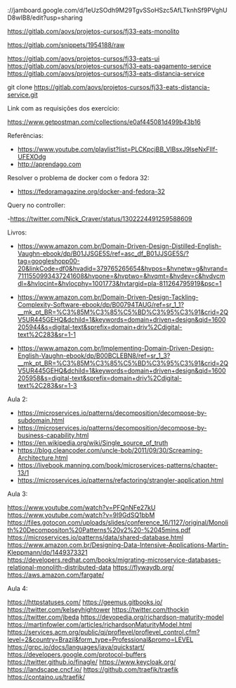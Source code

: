 ://jamboard.google.com/d/1eUzSOdh9M29TgvSSoHSzc5AfLTknhSf9PVghUD8wIB8/edit?usp=sharing


https://gitlab.com/aovs/projetos-cursos/fj33-eats-monolito


https://gitlab.com/snippets/1954188/raw


https://gitlab.com/aovs/projetos-cursos/fj33-eats-ui
https://gitlab.com/aovs/projetos-cursos/fj33-eats-pagamento-service
https://gitlab.com/aovs/projetos-cursos/fj33-eats-distancia-service

git clone https://gitlab.com/aovs/projetos-cursos/fj33-eats-distancia-service.git

Link com as requisições dos exercício:

https://www.getpostman.com/collections/e0af445081d499b43b16

Referências:

- https://www.youtube.com/playlist?list=PLCKpcjBB_VlBsxJ9IseNxFllf-UFEXOdg
- http://aprendago.com

Resolver o problema de docker com o fedora 32:

- https://fedoramagazine.org/docker-and-fedora-32


Query no controller:

-https://twitter.com/Nick_Craver/status/1302224491259588609

Livros:

- https://www.amazon.com.br/Domain-Driven-Design-Distilled-English-Vaughn-ebook/dp/B01JJSGE5S/ref=asc_df_B01JJSGE5S/?tag=googleshopp00-20&linkCode=df0&hvadid=379765265654&hvpos=&hvnetw=g&hvrand=7111550993437241608&hvpone=&hvptwo=&hvqmt=&hvdev=c&hvdvcmdl=&hvlocint=&hvlocphy=1001773&hvtargid=pla-811264795919&psc=1

- https://www.amazon.com.br/Domain-Driven-Design-Tackling-Complexity-Software-ebook/dp/B00794TAUG/ref=sr_1_1?__mk_pt_BR=%C3%85M%C3%85%C5%BD%C3%95%C3%91&crid=2QV5UR445GEHQ&dchild=1&keywords=domain+driven+design&qid=1600205944&s=digital-text&sprefix=domain+driv%2Cdigital-text%2C283&sr=1-1

- https://www.amazon.com.br/Implementing-Domain-Driven-Design-English-Vaughn-ebook/dp/B00BCLEBN8/ref=sr_1_3?__mk_pt_BR=%C3%85M%C3%85%C5%BD%C3%95%C3%91&crid=2QV5UR445GEHQ&dchild=1&keywords=domain+driven+design&qid=1600205958&s=digital-text&sprefix=domain+driv%2Cdigital-text%2C283&sr=1-3


Aula 2:

- https://microservices.io/patterns/decomposition/decompose-by-subdomain.html
- https://microservices.io/patterns/decomposition/decompose-by-business-capability.html
- https://en.wikipedia.org/wiki/Single_source_of_truth
- https://blog.cleancoder.com/uncle-bob/2011/09/30/Screaming-Architecture.html
- https://livebook.manning.com/book/microservices-patterns/chapter-13/1
- https://microservices.io/patterns/refactoring/strangler-application.html

Aula 3:

https://www.youtube.com/watch?v=PFQnNFe27kU
https://www.youtube.com/watch?v=9I9GdSQ1bbM
https://files.gotocon.com/uploads/slides/conference_16/1127/original/Monolith%20Decompositon%20Patterns%20v2%20-%2045mins.pdf
https://microservices.io/patterns/data/shared-database.html
https://www.amazon.com.br/Designing-Data-Intensive-Applications-Martin-Kleppmann/dp/1449373321
https://developers.redhat.com/books/migrating-microservice-databases-relational-monolith-distributed-data
https://flywaydb.org/
https://aws.amazon.com/fargate/



Aula 4:

https://httpstatuses.com/
https://geemus.gitbooks.io/
https://twitter.com/kelseyhightower
https://twitter.com/thockin
https://twitter.com/jbeda
https://devopedia.org/richardson-maturity-model
https://martinfowler.com/articles/richardsonMaturityModel.html
https://services.acm.org/public/qj/proflevel/proflevel_control.cfm?level=2&country=Brazil&form_type=Professional&promo=LEVEL
https://grpc.io/docs/languages/java/quickstart/
https://developers.google.com/protocol-buffers
https://twitter.github.io/finagle/
https://www.keycloak.org/
https://landscape.cncf.io/
https://github.com/traefik/traefik
https://containo.us/traefik/

